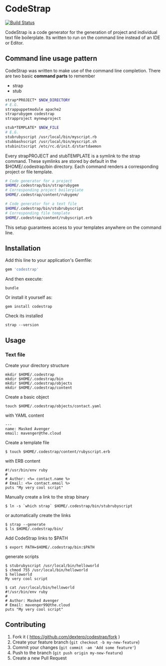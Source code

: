 # CodeStrap #

[![Build Status](https://travis-ci.org/dexterp/codestrap.svg?branch=master)](https://travis-ci.org/dexterp/codestrap)

CodeStrap is a code generator for the generation of project and individual text file boilerplate. Its written to run on
the command line instead of an IDE or Editor.

## Command line usage pattern ##

CodeStrap was written to make use of the command line completion. There are two basic **command parts** to remember

* strap
* stub

```bash
strap*PROJECT* $NEW_DIRECTORY
# E.G.
strappuppetmodule apache2
straprubygem codestrap
strapproject mynewproject
```

```bash
stub*TEMPLATE* $NEW_FILE
# E.G.
stubrubyscript /usr/local/bin/myscript.rb
stubbashscript /usr/local/bin/myscript.sh
stubinitscript /etc/rc.d/init.d/startdaemon
```

Every strapPROJECT and stubTEMPLATE is a symlink to the strap command. These symlinks are stored by default in the
$HOME/.codestrap/bin directory. Each command renders a corresponding project or file template.

 ```bash
# Code generator for a project
$HOME/.codestrap/bin/straprubygem
# Corresponding project boilerplate
$HOME/.codestrap/content/rubygem/

# Code generator for a text file
$HOME/.codestrap/bin/stubrubyscript
# Corresponding file template
$HOME/.codestrap/content/rubyscript.erb
```

This setup guarantees access to your templates anywhere on the command line.

## Installation ##

Add this line to your application's Gemfile:

```ruby
gem 'codestrap'
```

And then execute:

```
bundle
```

Or install it yourself as:

```
gem install codestrap
```

Check its installed

```
strap --version
```

## Usage ##

### Text file ###

Create your directory structure

```
mkdir $HOME/.codestrap
mkdir $HOME/.codestrap/bin
mkdir $HOME/.codestrap/objects
mkdir $HOME/.codestrap/content
```

Create a basic object

    touch $HOME/.codestrap/objects/contact.yaml

with YAML content

    ---
    name: Masked Avenger
    email: mavenger@the.cloud

Create a template file

    $ touch $HOME/.codestrap/content/rubyscript.erb

with ERB content

    #!/usr/bin/env ruby
    #
    # Author: <%= contact.name %>
    # Email: <%= contact.email %>
    puts "My very cool script"

Manually create a link to the strap binary

    $ ln -s `which strap` $HOME/.codestrap/bin/stubrubyscript

or automatically create the links

    $ strap --generate
    $ ls $HOME/.codestrap/bin/

Add CodeStrap links to $PATH

    $ export PATH=$HOME/.codestrap/bin:$PATH

generate scripts

    $ stubrubyscript /usr/local/bin/helloworld
    $ chmod 755 /usr/local/bin/helloworld
    $ helloworld
    My very cool script

    $ cat /usr/local/bin/helloworld
    #!/usr/bin/env ruby
    #
    # Author: Masked Avenger
    # Email: mavenger99@the.cloud
    puts "My very cool script"

## Contributing

1. Fork it ( https://github.com/dexterp/codestrap/fork )
2. Create your feature branch (`git checkout -b my-new-feature`)
3. Commit your changes (`git commit -am 'Add some feature'`)
4. Push to the branch (`git push origin my-new-feature`)
5. Create a new Pull Request
